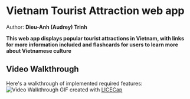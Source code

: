 # Vietnam Tourist Attraction web app

Author: **Dieu-Anh (Audrey) Trinh**

**This web app displays popular tourist attractions in Vietnam, with links for more information included and flashcards for users to learn more about Vietnamese culture**

## Video Walkthrough
Here's a walkthrough of implemented required features:
<img src='https://i.imgur.com/4tVqE5n.gif' title='Video Walkthrough' width='' alt='Video Walkthrough' />
GIF created with [LICECap](https://www.cockos.com/licecap/) 
